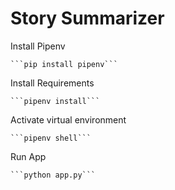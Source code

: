 # Story Summarizer

Install Pipenv

    ```pip install pipenv```

Install Requirements

    ```pipenv install```

Activate virtual environment

    ```pipenv shell```

Run App

    ```python app.py```